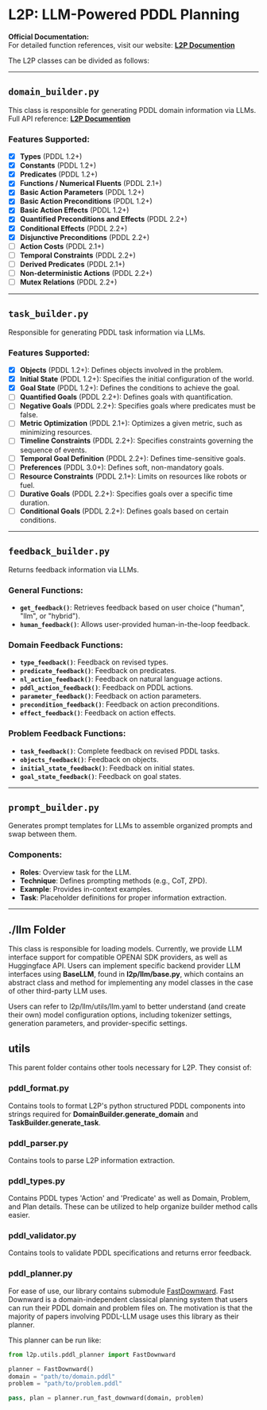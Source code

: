 # L2P: LLM-Powered PDDL Planning

**Official Documentation:**  
For detailed function references, visit our website: [**L2P Documention**](https://marcustantakoun.github.io/l2p.github.io/)

The L2P classes can be divided as follows:

---

## `domain_builder.py`
This class is responsible for generating PDDL domain information via LLMs.  
Full API reference: [**L2P Documention**](https://marcustantakoun.github.io/l2p.github.io/l2p.html)

### Features Supported:
- [x] **Types** (PDDL 1.2+)
- [x] **Constants** (PDDL 1.2+)
- [x] **Predicates** (PDDL 1.2+)
- [x] **Functions / Numerical Fluents** (PDDL 2.1+)
- [x] **Basic Action Parameters** (PDDL 1.2+)
- [x] **Basic Action Preconditions** (PDDL 1.2+)
- [x] **Basic Action Effects** (PDDL 1.2+)
- [x] **Quantified Preconditions and Effects** (PDDL 2.2+)
- [x] **Conditional Effects** (PDDL 2.2+)
- [x] **Disjunctive Preconditions** (PDDL 2.2+)
- [ ] **Action Costs** (PDDL 2.1+)
- [ ] **Temporal Constraints** (PDDL 2.2+)
- [ ] **Derived Predicates** (PDDL 2.1+)
- [ ] **Non-deterministic Actions** (PDDL 2.2+)
- [ ] **Mutex Relations** (PDDL 2.2+)

---

## `task_builder.py`
Responsible for generating PDDL task information via LLMs. 

### Features Supported:
- [x] **Objects** (PDDL 1.2+): Defines objects involved in the problem.
- [x] **Initial State** (PDDL 1.2+): Specifies the initial configuration of the world.
- [x] **Goal State** (PDDL 1.2+): Defines the conditions to achieve the goal.
- [ ] **Quantified Goals** (PDDL 2.2+): Defines goals with quantification.
- [ ] **Negative Goals** (PDDL 2.2+): Specifies goals where predicates must be false.
- [ ] **Metric Optimization** (PDDL 2.1+): Optimizes a given metric, such as minimizing resources.
- [ ] **Timeline Constraints** (PDDL 2.2+): Specifies constraints governing the sequence of events.
- [ ] **Temporal Goal Definition** (PDDL 2.2+): Defines time-sensitive goals.
- [ ] **Preferences** (PDDL 3.0+): Defines soft, non-mandatory goals.
- [ ] **Resource Constraints** (PDDL 2.1+): Limits on resources like robots or fuel.
- [ ] **Durative Goals** (PDDL 2.2+): Specifies goals over a specific time duration.
- [ ] **Conditional Goals** (PDDL 2.2+): Defines goals based on certain conditions.

---

## `feedback_builder.py`
Returns feedback information via LLMs.

### General Functions:
- **`get_feedback()`**: Retrieves feedback based on user choice ("human", "llm", or "hybrid").
- **`human_feedback()`**: Allows user-provided human-in-the-loop feedback.

### Domain Feedback Functions:
- **`type_feedback()`**: Feedback on revised types.
- **`predicate_feedback()`**: Feedback on predicates.
- **`nl_action_feedback()`**: Feedback on natural language actions.
- **`pddl_action_feedback()`**: Feedback on PDDL actions.
- **`parameter_feedback()`**: Feedback on action parameters.
- **`precondition_feedback()`**: Feedback on action preconditions.
- **`effect_feedback()`**: Feedback on action effects.

### Problem Feedback Functions:
- **`task_feedback()`**: Complete feedback on revised PDDL tasks.
- **`objects_feedback()`**: Feedback on objects.
- **`initial_state_feedback()`**: Feedback on initial states.
- **`goal_state_feedback()`**: Feedback on goal states.

---

## `prompt_builder.py`
Generates prompt templates for LLMs to assemble organized prompts and swap between them.

### Components:
- **Roles**: Overview task for the LLM.
- **Technique**: Defines prompting methods (e.g., CoT, ZPD).
- **Example**: Provides in-context examples.
- **Task**: Placeholder definitions for proper information extraction.

---

## ./llm Folder
This class is responsible for loading models. Currently, we provide LLM interface support for compatible OPENAI SDK providers, as well as Huggingface API. Users can implement specific backend provider LLM interfaces using **BaseLLM**, found in **l2p/llm/base.py**, which contains an abstract class and method for implementing any model classes in the case of other third-party LLM uses. 

Users can refer to l2p/llm/utils/llm.yaml to better understand (and create their own) model configuration options, including tokenizer settings, generation parameters, and provider-specific settings.

## utils
This parent folder contains other tools necessary for L2P. They consist of:

### pddl_format.py
Contains tools to format L2P's python structured PDDL components into strings required for **DomainBuilder.generate_domain** and **TaskBuilder.generate_task**.

### pddl_parser.py
Contains tools to parse L2P information extraction.

### pddl_types.py
Contains PDDL types 'Action' and 'Predicate' as well as Domain, Problem, and Plan details. These can be utilized to help organize builder method calls easier.

### pddl_validator.py
Contains tools to validate PDDL specifications and returns error feedback.

### pddl_planner.py
For ease of use, our library contains submodule [FastDownward](https://github.com/aibasel/downward/tree/308812cf7315fe896dbcd319493277d82aa36bd2). Fast Downward is a domain-independent classical planning system that users can run their PDDL domain and problem files on. The motivation is that the majority of papers involving PDDL-LLM usage uses this library as their planner.

This planner can be run like:
```python
from l2p.utils.pddl_planner import FastDownward

planner = FastDownward()   
domain = "path/to/domain.pddl"
problem = "path/to/problem.pddl"

pass, plan = planner.run_fast_downward(domain, problem)
```
